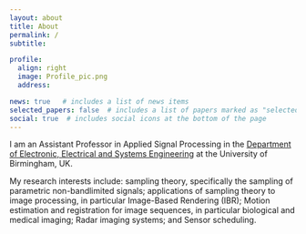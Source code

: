 ```yaml
---
layout: about
title: About
permalink: /
subtitle:

profile:
  align: right
  image: Profile_pic.png
  address:

news: true   # includes a list of news items
selected_papers: false  # includes a list of papers marked as "selected={true}"
social: true  # includes social icons at the bottom of the page
---
```

I am an Assistant Professor in Applied Signal Processing in the <a href="https://www.birmingham.ac.uk/schools/engineering/eese/index.aspx" target="_blank">Department of Electronic, Electrical and Systems Engineering</a> at the University of Birmingham, UK.

My research interests include: sampling theory, specifically the sampling of parametric non-bandlimited signals; applications of sampling theory to image processing, in particular Image-Based Rendering (IBR); Motion estimation and registration for image sequences, in particular biological and medical imaging; Radar imaging systems; and Sensor scheduling.
